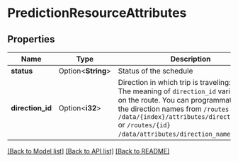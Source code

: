 # PredictionResourceAttributes

## Properties

Name | Type | Description | Notes
------------ | ------------- | ------------- | -------------
**status** | Option<**String**> | Status of the schedule | [optional]
**direction_id** | Option<**i32**> | Direction in which trip is traveling: `0` or `1`.  The meaning of `direction_id` varies based on the route. You can programmatically get the direction names from `/routes` `/data/{index}/attributes/direction_names` or `/routes/{id}` `/data/attributes/direction_names`.   | [optional]

[[Back to Model list]](../README.md#documentation-for-models) [[Back to API list]](../README.md#documentation-for-api-endpoints) [[Back to README]](../README.md)



